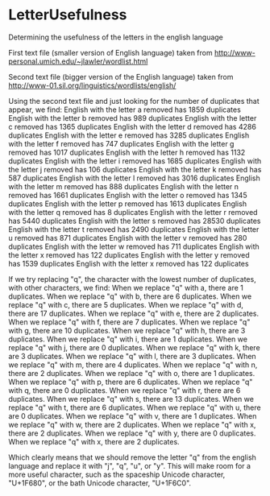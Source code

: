 LetterUsefulness
================

Determining the usefulness of the letters in the english language

First text file (smaller version of English language) taken from http://www-personal.umich.edu/~jlawler/wordlist.html

Second text file (bigger version of the English language) taken from http://www-01.sil.org/linguistics/wordlists/english/

Using the second text file and just looking for the number of duplicates that appear, we find:
English with the letter a removed has 1859 duplicates
English with the letter b removed has 989 duplicates
English with the letter c removed has 1365 duplicates
English with the letter d removed has 4286 duplicates
English with the letter e removed has 3285 duplicates
English with the letter f removed has 747 duplicates
English with the letter g removed has 1017 duplicates
English with the letter h removed has 1132 duplicates
English with the letter i removed has 1685 duplicates
English with the letter j removed has 106 duplicates
English with the letter k removed has 587 duplicates
English with the letter l removed has 3016 duplicates
English with the letter m removed has 888 duplicates
English with the letter n removed has 1661 duplicates
English with the letter o removed has 1345 duplicates
English with the letter p removed has 1613 duplicates
English with the letter q removed has 8 duplicates
English with the letter r removed has 5440 duplicates
English with the letter s removed has 28530 duplicates
English with the letter t removed has 2490 duplicates
English with the letter u removed has 871 duplicates
English with the letter v removed has 280 duplicates
English with the letter w removed has 711 duplicates
English with the letter x removed has 122 duplicates
English with the letter y removed has 1539 duplicates
English with the letter x removed has 122 duplicates

If we try replacing "q", the character with the lowest number of duplicates, with other characters, we find:
When we replace "q" with a, there are 1 duplicates.
When we replace "q" with b, there are 6 duplicates.
When we replace "q" with c, there are 5 duplicates.
When we replace "q" with d, there are 17 duplicates.
When we replace "q" with e, there are 2 duplicates.
When we replace "q" with f, there are 7 duplicates.
When we replace "q" with g, there are 10 duplicates.
When we replace "q" with h, there are 3 duplicates.
When we replace "q" with i, there are 1 duplicates.
When we replace "q" with j, there are 0 duplicates.
When we replace "q" with k, there are 3 duplicates.
When we replace "q" with l, there are 3 duplicates.
When we replace "q" with m, there are 4 duplicates.
When we replace "q" with n, there are 2 duplicates.
When we replace "q" with o, there are 1 duplicates.
When we replace "q" with p, there are 6 duplicates.
When we replace "q" with q, there are 0 duplicates.
When we replace "q" with r, there are 6 duplicates.
When we replace "q" with s, there are 13 duplicates.
When we replace "q" with t, there are 6 duplicates.
When we replace "q" with u, there are 0 duplicates.
When we replace "q" with v, there are 1 duplicates.
When we replace "q" with w, there are 2 duplicates.
When we replace "q" with x, there are 2 duplicates.
When we replace "q" with y, there are 0 duplicates.
When we replace "q" with x, there are 2 duplicates.

Which clearly means that we should remove the letter "q" from the english language and replace it with "j", "q", "u", or "y". This will make room for a more useful character, such as the spaceship Unicode character, "U+1F680", or the bath Unicode character, "U+1F6C0".